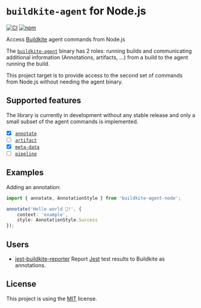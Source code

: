 # `buildkite-agent` for Node.js

[![CI](https://github.com/vbfox/buildkite-agent-node/workflows/CI/badge.svg)](https://github.com/vbfox/buildkite-agent-node/actions?query=workflow%3ACI) [![npm](https://img.shields.io/npm/v/buildkite-agent-node)](https://www.npmjs.com/package/buildkite-agent-node)

Access [Buildkite](https://buildkite.com/) agent commands from Node.js

The [`buildkite-agent`](https://github.com/buildkite/agent) binary has 2 roles: running builds and communicating additional information (Annotations, artifacts, ...) from a build to the agent running the build.

This project target is to provide access to the second set of commands from Node.js without needing the agent binary.

## Supported features

The library is currently in development without any stable release and only a small subset of the agent commands is implemented.

* [x] [`annotate`](https://buildkite.com/docs/agent/v3/cli-annotate)
* [ ] [`artifact`](https://buildkite.com/docs/agent/v3/cli-artifact)
* [x] [`meta-data`](https://buildkite.com/docs/agent/v3/cli-meta-data)
* [ ] [`pipeline`](https://buildkite.com/docs/agent/v3/cli-pipeline) 

## Examples

Adding an annotation:

```typescript
import { annotate, AnnotationStyle } from 'buildkite-agent-node';

annotate('Hello world 👋!', {
    context: 'example',
    style: AnnotationStyle.Success
});
```

## Users

* [jest-buildkite-reporter](https://github.com/vbfox/jest-buildkite-reporter) Report [Jest](https://jestjs.io/) test results to Buildkite as annotations.

## License

This project is using the [MIT](LICENSE) license.
